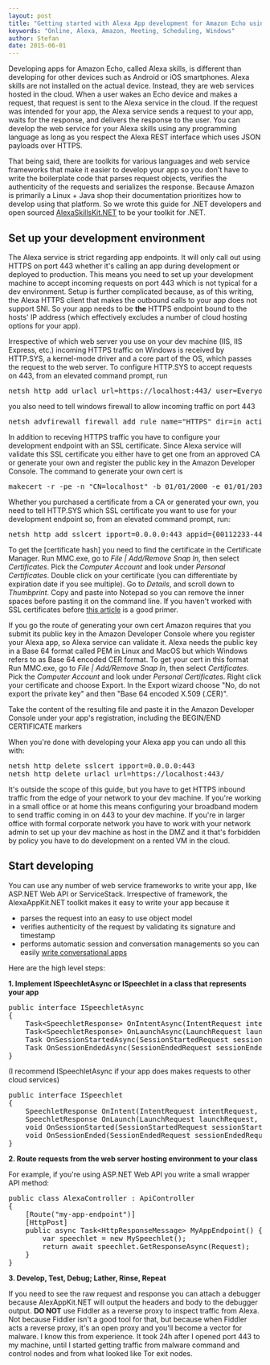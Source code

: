 ```yaml
---
layout: post
title: "Getting started with Alexa App development for Amazon Echo using .NET on Windows"
keywords: "Online, Alexa, Amazon, Meeting, Scheduling, Windows"
author: Stefan
date: 2015-06-01
---
```

<p>Developing apps for Amazon Echo, called Alexa skills, is different than developing for other devices such as Android or iOS smartphones. Alexa skills are not installed on the actual device. Instead, they are web services hosted in the cloud. When a user wakes an Echo device and makes a request, that request is sent to the Alexa service in the cloud. If the request was intended for your app, the Alexa service sends a request to your app, waits for the response, and delivers the response to the user. You can develop the web service for your Alexa skills using any programming language as long as you respect the Alexa REST interface which uses JSON payloads over HTTPS.<!--more--></p>
<p>That being said, there are toolkits for various languages and web service frameworks that make it easier to develop your app so you don't have to write the boilerplate code that parses request objects, verifies the authenticity of the requests and serializes the response. Because Amazon is primarily a Linux + Java shop their documentation prioritizes how to develop using that platform. So we wrote this guide for .NET developers and open sourced&nbsp;<a href="https://github.com/AreYouFreeBusy/AlexaSkillsKit.NET">AlexaSkillsKit.NET</a> to be your toolkit for .NET.</p>
<h2>Set up your development environment</h2>
<p>The Alexa service is strict regarding app endpoints. It will only call out using HTTPS on port 443 whether it's calling an app during development or deployed to production. This means you need to set up your development machine to accept incoming requests on port 443 which is not typical for a dev environment. Setup is further complicated because, as of this writing, the Alexa HTTPS client that makes the outbound calls to your app does not support SNI. So your app needs to be <strong>the</strong> HTTPS endpoint bound to the hosts' IP address (which effectively excludes a number of cloud hosting options for your app).</p>
<p>Irrespective of which web server you use on your dev machine (IIS, IIS Express, etc.) incoming HTTPS traffic on Windows is received by HTTP.SYS, a kernel-mode driver and a core part of the OS, which passes the request to the web server. To configure HTTP.SYS to accept requests on 443, from an elevated command prompt, run</p>
<pre>netsh http add urlacl url=https://localhost:443/ user=Everyone</pre>
<p>you also need to tell windows firewall to allow incoming traffic on port 443</p>
<pre>netsh advfirewall firewall add rule name="HTTPS" dir=in action=allow protocol=TCP localport=443</pre>
<p>In addition to receving HTTPS traffic you have to configure your development endpoint with an SSL certificate. Since Alexa service will validate this SSL certificate you either have to get one from an approved CA or generate your own and register the public key in the Amazon Developer Console. The command to generate your own cert is</p>
<pre>makecert -r -pe -n "CN=localhost" -b 01/01/2000 -e 01/01/2036 -eku 1.3.6.1.5.5.7.3.1 -ss my -sr localMachine -sky exchange -sp "Microsoft RSA SChannel Cryptographic Provider" -sy 12</pre>
<p>Whether you purchased a certificate from a CA or generated your own, you need to tell HTTP.SYS which SSL certificate you want to use for your development endpoint so, from an elevated command prompt, run:</p>
<pre>netsh http add sslcert ipport=0.0.0.0:443 appid={00112233-4455-6677-8899-AABBCCDDEEFF} certhash=[certificate hash]</pre>
<p>To get the [certificate hash] you need to find the certificate in the Certificate Manager. Run MMC.exe, go to <em>File | Add/Remove Snap In</em>, then select <em>Certificates</em>. Pick the <em>Computer Account</em> and look under <em>Personal Certificates</em>. Double click on your certificate (you can differentiate by expiration date if you see multiple). Go to <em>Details</em>, and scroll down to <em>Thumbprint</em>. Copy and paste into Notepad so you can remove the inner spaces before pasting it on the command line. If you haven't worked with SSL certificates before&nbsp;<a href="http://blogs.msdn.com/b/benjaminperkins/archive/2014/05/05/make-your-own-ssl-certificate-for-testing-and-learning.aspx">this article</a> is a good primer.</p>
<p>If you go the route of generating your own cert Amazon requires that you submit its public key in the Amazon Developer Console where you register your Alexa app, so Alexa service can validate it. Alexa needs the public key in a Base 64 format called PEM in Linux and MacOS but which Windows refers to as Base 64 encoded CER format. To get your cert in this format Run MMC.exe, go to <em>File | Add/Remove Snap In</em>, then select <em>Certificates</em>. Pick the <em>Computer Account</em> and look under <em>Personal Certificates</em>. Right click your certificate and choose Export. In the Export wizard choose "No, do not export the private key" and then "Base 64 encoded X.509 (.CER)".</p>
<p>Take the content of the resulting file and paste it in the Amazon Developer Console under your app's registration, including the BEGIN/END CERTIFICATE markers</p>
<p>When you're done with developing your Alexa app you can undo all this with:</p>
<pre>netsh http delete sslcert ipport=0.0.0.0:443<br>netsh http delete urlacl url=https://localhost:443/</pre>
<p>It's outside the scope of this guide, but you have to get HTTPS inbound traffic from the edge of your network to your dev machine. If you're working in a small office or at home this means configuring your broadband modem to send traffic coming in on 443 to your dev machine. If you're in larger office with formal corporate network you have to work with your network admin to set up your dev machine as host in the DMZ and it that's forbidden by policy you have to do development on a rented VM in the cloud.</p>
<h2>Start developing</h2>
<p>You can use any number of web service frameworks to write your app, like ASP.NET Web API or ServiceStack. Irrespective of framework, the AlexaAppKit.NET toolkit makes it easy to write your app because it</p>
<ul>
<li>parses the request into an easy to use object model</li>
<li>verifies authenticity of the request by validating its signature and timestamp</li>
<li>performs automatic session and conversation managements so you can easily <a href="https://freebusy.io/blog/building-conversational-alexa-apps-for-amazon-echo">write conversational apps</a></li>
</ul>
<p>Here are the high level steps:</p>
<p><strong>1. Implement ISpeechletAsync or ISpeechlet in a class that represents your app</strong></p>
<pre>public interface ISpeechletAsync<br>{<br>&nbsp;&nbsp;&nbsp; Task&lt;SpeechletResponse&gt; OnIntentAsync(IntentRequest intentRequest, Session session);<br>&nbsp;&nbsp;&nbsp; Task&lt;SpeechletResponse&gt; OnLaunchAsync(LaunchRequest launchRequest, Session session);<br>&nbsp;&nbsp;&nbsp; Task OnSessionStartedAsync(SessionStartedRequest sessionStartedRequest, Session session);<br>&nbsp;&nbsp;&nbsp; Task OnSessionEndedAsync(SessionEndedRequest sessionEndedRequest, Session session);<br>}</pre>
<p>(I recommend ISpeechletAsync if your app does makes requests to other cloud services)</p>
<pre>public interface ISpeechlet<br>{<br>&nbsp;&nbsp;&nbsp; SpeechletResponse OnIntent(IntentRequest intentRequest, Session session);<br>&nbsp;&nbsp;&nbsp; SpeechletResponse OnLaunch(LaunchRequest launchRequest, Session session);<br>&nbsp;&nbsp;&nbsp; void OnSessionStarted(SessionStartedRequest sessionStartedRequest, Session session);<br>&nbsp;&nbsp;&nbsp; void OnSessionEnded(SessionEndedRequest sessionEndedRequest, Session session);<br>}</pre>
<p><strong>2. Route requests from the web server hosting environment to your class</strong></p>
<p>For example, if you're using ASP.NET Web API you write a small wrapper API method:</p>
<pre>public class AlexaController : ApiController<br>{<br>&nbsp;&nbsp;&nbsp; [Route("my-app-endpoint")]<br>&nbsp;&nbsp;&nbsp; [HttpPost]<br>&nbsp;&nbsp;&nbsp; public async Task&lt;HttpResponseMessage&gt; MyAppEndpoint() {<br>&nbsp;&nbsp;&nbsp;&nbsp;&nbsp;&nbsp;&nbsp; var speechlet = new MySpeechlet();<br>&nbsp;&nbsp;&nbsp;&nbsp;&nbsp;&nbsp;&nbsp; return await speechlet.GetResponseAsync(Request);<br>&nbsp;&nbsp;&nbsp; }<br>}</pre>
<p><strong>3. Develop, Test, Debug; Lather, Rinse, Repeat</strong></p>
<p>If you need to see the raw request and response you can attach a debugger because AlexAppKit.NET will output the headers and body to the debugger output. <strong>DO NOT</strong> use Fiddler as a reverse proxy to inspect traffic from Alexa. Not because Fiddler isn't a good tool for that, but because when Fiddler acts a reverse proxy, it's an open proxy and you'll become a vector for malware. I know this from experience. It took 24h after I opened port 443 to my machine, until I started getting traffic from malware command and control nodes and from what looked like Tor exit nodes.<br><br></p>

